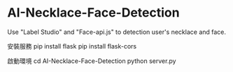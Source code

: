 # AI-Necklace-Face-Detection
Use "Label Studio" and "Face-api.js" to detection user's necklace and face.


安裝服務
pip install flask
pip install flask-cors

啟動環境
cd AI-Necklace-Face-Detection
python server.py
